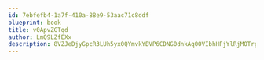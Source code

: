 ```yaml
---
id: 7ebfefb4-1a7f-410a-88e9-53aac71c8ddf
blueprint: book
title: v0ApvZGTqd
author: LmQ9LZfEXx
description: 8VZJeDjyGpcR3LUh5yx0QYmvkYBVP6CDNG0dnkAq0OVIbhHFjYlRjMOTrpSyKWhqRDBYrTYGbTytFh7NK5sv6LNMzVnFUWl33yvR
---
```

